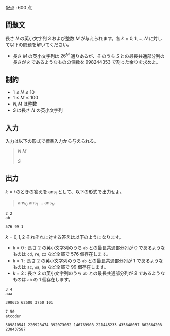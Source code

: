 配点 : $600$ 点

## 問題文

長さ $N$ の英小文字列 $S$ および整数 $M$ が与えられます。各 $k=0,1,\ldots,N$ に対して以下の問題を解いてください。

- 長さ $M$ の英小文字列は $26^M$ 通りあるが、そのうち $S$ との最長共通部分列の長さが $k$ であるようなものの個数を $998244353$ で割った余りを求めよ。

## 制約

- $1\leq N\leq 10$
- $1\leq M\leq 100$
- $N,M$ は整数
- $S$ は長さ $N$ の英小文字列

## 入力

入力は以下の形式で標準入力から与えられる。

> $N$ $M$
> 
> $S$

## 出力

$k=i$ のときの答えを $\mathrm{ans}_i$ として、以下の形式で出力せよ。

> $\mathrm{ans}_0$ $\mathrm{ans}_1$ $\ldots$ $\mathrm{ans}_N$

```input1
2 2
ab
```

```output1
576 99 1
```

$k=0,1,2$ それぞれに対する答えは以下のようになります。

- $k=0$ : 長さ $2$ の英小文字列のうち `ab` との最長共通部分列が $0$ であるようなものは `cd`, `re`, `zz` など全部で $576$ 個存在します。
- $k=1$ : 長さ $2$ の英小文字列のうち `ab` との最長共通部分列が $1$ であるようなものは `ac`, `wa`, `ba` など全部で $99$ 個存在します。
- $k=2$ : 長さ $2$ の英小文字列のうち `ab` との最長共通部分列が $2$ であるようなものは `ab` の $1$ 個存在します。

```input2
3 4
aaa
```

```output2
390625 62500 3750 101
```

```input3
7 50
atcoder
```

```output3
309810541 226923474 392073062 146769908 221445233 435648037 862664208 238437587
```